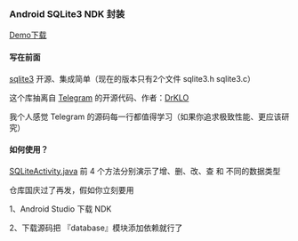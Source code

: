 
### Android SQLite3 NDK 封装

[Demo下载](https://github.com/iqosjay/SQLite3/releases/download/1.0.0/sqlite3_demo_1.0.0.apk)

#### 写在前面 

[sqlite3](https://sqlite.org/index.html) 开源、集成简单（现在的版本只有2个文件 sqlite3.h sqlite3.c）

这个库抽离自 [Telegram](https://github.com/DrKLO/Telegram) 的开源代码、作者：[DrKLO](https://github.com/DrKLO)

我个人感觉 Telegram 的源码每一行都值得学习（如果你追求极致性能、更应该研究）

#### 如何使用？

[SQLiteActivity.java](https://github.com/iqosjay/SQLite3/blob/main/app/src/main/java/com/roy/sqlite3/SQLiteActivity.java) 前 4 个方法分别演示了增、删、改、查 和 不同的数据类型

仓库国庆过了再发，假如你立刻要用

1、Android Studio 下载 NDK

2、下载源码把 『database』模块添加依赖就行了

